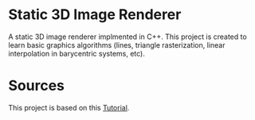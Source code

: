 # Static 3D Image Renderer

A static 3D image renderer implmented in C++. This project is created to learn basic graphics algorithms (lines, triangle rasterization, linear interpolation in barycentric systems, etc).

# Sources
This project is based on this [Tutorial](https://github.com/ssloy/tinyrenderer/wiki).